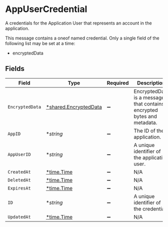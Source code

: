 # AppUserCredential

A credentials for the Application User that represents an account in the application.

This message contains a oneof named credential. Only a single field of the following list may be set at a time:
  - encryptedData



## Fields

| Field                                                                  | Type                                                                   | Required                                                               | Description                                                            |
| ---------------------------------------------------------------------- | ---------------------------------------------------------------------- | ---------------------------------------------------------------------- | ---------------------------------------------------------------------- |
| `EncryptedData`                                                        | [*shared.EncryptedData](../../../pkg/models/shared/encrypteddata.md)   | :heavy_minus_sign:                                                     | EncryptedData is a message that contains encrypted bytes and metadata. |
| `AppID`                                                                | **string*                                                              | :heavy_minus_sign:                                                     | The ID of the application.                                             |
| `AppUserID`                                                            | **string*                                                              | :heavy_minus_sign:                                                     | A unique identifier of the application user.                           |
| `CreatedAt`                                                            | [*time.Time](https://pkg.go.dev/time#Time)                             | :heavy_minus_sign:                                                     | N/A                                                                    |
| `DeletedAt`                                                            | [*time.Time](https://pkg.go.dev/time#Time)                             | :heavy_minus_sign:                                                     | N/A                                                                    |
| `ExpiresAt`                                                            | [*time.Time](https://pkg.go.dev/time#Time)                             | :heavy_minus_sign:                                                     | N/A                                                                    |
| `ID`                                                                   | **string*                                                              | :heavy_minus_sign:                                                     | A unique identifier of the credential.                                 |
| `UpdatedAt`                                                            | [*time.Time](https://pkg.go.dev/time#Time)                             | :heavy_minus_sign:                                                     | N/A                                                                    |